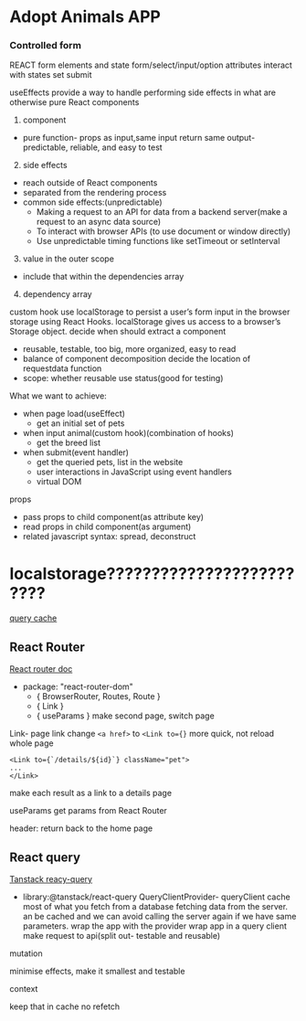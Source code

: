 # Adopt Animals APP

### Controlled form

REACT form elements and state
form/select/input/option
attributes
interact with states
set submit

useEffects
provide a way to handle performing side effects in what are otherwise pure React components

1. component

- pure function- props as input,same input return same output- predictable, reliable, and easy to test

2. side effects

- reach outside of React components
- separated from the rendering process
- common side effects:(unpredictable)
  - Making a request to an API for data from a backend server(make a request to an async data source)
  - To interact with browser APIs (to use document or window directly)
  - Use unpredictable timing functions like setTimeout or setInterval

3. value in the outer scope

- include that within the dependencies array

4. dependency array

custom hook
use localStorage to persist a user’s form input in the browser storage using React Hooks.
localStorage gives us access to a browser’s Storage object.
decide when should extract a component

- reusable, testable, too big, more organized, easy to read
- balance of component decomposition
  decide the location of requestdata function
- scope: whether reusable
  use status(good for testing)

What we want to achieve:

- when page load(useEffect)
  - get an initial set of pets
- when input animal(custom hook)(combination of hooks)
  - get the breed list
- when submit(event handler)
  - get the queried pets, list in the website
  - user interactions in JavaScript using event handlers
  - virtual DOM

props

- pass props to child component(as attribute key)
- read props in child component(as argument)
- related javascript syntax: spread, deconstruct

# localstorage?????????????????????????

[query cache](https://www.youtube.com/watch?v=2TX8ojaSwF0)

## React Router

[React router doc](https://reactrouter.com/en/main/start/tutorial)

- package: "react-router-dom"
  - { BrowserRouter, Routes, Route }
  - { Link }
  - { useParams }
    make second page, switch page

Link- page link
change `<a href>` to `<Link to={}`
more quick, not reload whole page

```
<Link to={`/details/${id}`} className="pet">
...
</Link>
```

make each result as a link to a details page

useParams
get params from React Router

header: return back to the home page

## React query

[Tanstack reacy-query](https://tanstack.com/query/latest/docs/react/overview)

- library:@tanstack/react-query
  QueryClientProvider- queryClient
  cache most of what you fetch from a database
  fetching data from the server.
  an be cached and we can avoid calling the server again if we have same parameters.
  wrap the app with the provider
  wrap app in a query client
  make request to api(split out- testable and reusable)

mutation

minimise effects, make it smallest and testable

context

keep that in cache
no refetch
